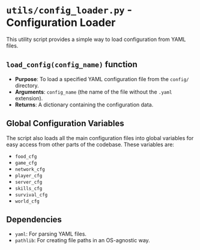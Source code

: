 # `utils/config_loader.py` - Configuration Loader

This utility script provides a simple way to load configuration from YAML files.

## `load_config(config_name)` function

*   **Purpose**: To load a specified YAML configuration file from the `config/` directory.
*   **Arguments**: `config_name` (the name of the file without the `.yaml` extension).
*   **Returns**: A dictionary containing the configuration data.

## Global Configuration Variables

The script also loads all the main configuration files into global variables for easy access from other parts of the codebase. These variables are:

*   `food_cfg`
*   `game_cfg`
*   `network_cfg`
*   `player_cfg`
*   `server_cfg`
*   `skills_cfg`
*   `survival_cfg`
*   `world_cfg`

## Dependencies

*   `yaml`: For parsing YAML files.
*   `pathlib`: For creating file paths in an OS-agnostic way.
